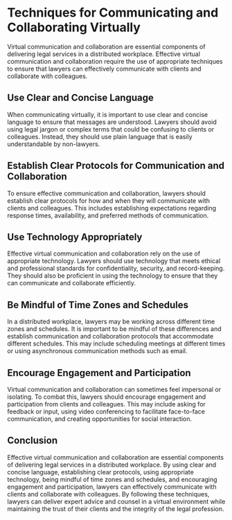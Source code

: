 # Techniques for Communicating and Collaborating Virtually

Virtual communication and collaboration are essential components of delivering legal services in a distributed workplace. Effective virtual communication and collaboration require the use of appropriate techniques to ensure that lawyers can effectively communicate with clients and collaborate with colleagues.

Use Clear and Concise Language
------------------------------

When communicating virtually, it is important to use clear and concise language to ensure that messages are understood. Lawyers should avoid using legal jargon or complex terms that could be confusing to clients or colleagues. Instead, they should use plain language that is easily understandable by non-lawyers.

Establish Clear Protocols for Communication and Collaboration
-------------------------------------------------------------

To ensure effective communication and collaboration, lawyers should establish clear protocols for how and when they will communicate with clients and colleagues. This includes establishing expectations regarding response times, availability, and preferred methods of communication.

Use Technology Appropriately
----------------------------

Effective virtual communication and collaboration rely on the use of appropriate technology. Lawyers should use technology that meets ethical and professional standards for confidentiality, security, and record-keeping. They should also be proficient in using the technology to ensure that they can communicate and collaborate efficiently.

Be Mindful of Time Zones and Schedules
--------------------------------------

In a distributed workplace, lawyers may be working across different time zones and schedules. It is important to be mindful of these differences and establish communication and collaboration protocols that accommodate different schedules. This may include scheduling meetings at different times or using asynchronous communication methods such as email.

Encourage Engagement and Participation
--------------------------------------

Virtual communication and collaboration can sometimes feel impersonal or isolating. To combat this, lawyers should encourage engagement and participation from clients and colleagues. This may include asking for feedback or input, using video conferencing to facilitate face-to-face communication, and creating opportunities for social interaction.

Conclusion
----------

Effective virtual communication and collaboration are essential components of delivering legal services in a distributed workplace. By using clear and concise language, establishing clear protocols, using appropriate technology, being mindful of time zones and schedules, and encouraging engagement and participation, lawyers can effectively communicate with clients and collaborate with colleagues. By following these techniques, lawyers can deliver expert advice and counsel in a virtual environment while maintaining the trust of their clients and the integrity of the legal profession.
